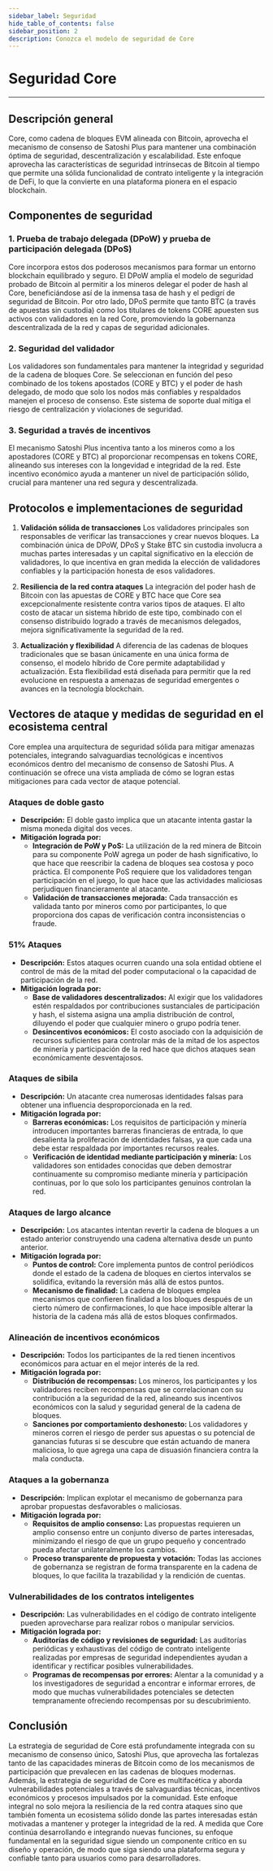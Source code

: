 ```yaml
---
sidebar_label: Seguridad
hide_table_of_contents: false
sidebar_position: 2
description: Conozca el modelo de seguridad de Core
---
```


# Seguridad Core

---

## Descripción general

Core, como cadena de bloques EVM alineada con Bitcoin, aprovecha el mecanismo de consenso de Satoshi Plus para mantener una combinación óptima de seguridad, descentralización y escalabilidad. Este enfoque aprovecha las características de seguridad intrínsecas de Bitcoin al tiempo que permite una sólida funcionalidad de contrato inteligente y la integración de DeFi, lo que la convierte en una plataforma pionera en el espacio blockchain.

## Componentes de seguridad

### 1. Prueba de trabajo delegada (DPoW) y prueba de participación delegada (DPoS)

Core incorpora estos dos poderosos mecanismos para formar un entorno blockchain equilibrado y seguro. El DPoW amplía el modelo de seguridad probado de Bitcoin al permitir a los mineros delegar el poder de hash al Core, beneficiándose así de la inmensa tasa de hash y el pedigrí de seguridad de Bitcoin. Por otro lado, DPoS permite que tanto BTC (a través de apuestas sin custodia) como los titulares de tokens CORE apuesten sus activos con validadores en la red Core, promoviendo la gobernanza descentralizada de la red y capas de seguridad adicionales.

### 2. Seguridad del validador

Los validadores son fundamentales para mantener la integridad y seguridad de la cadena de bloques Core. Se seleccionan en función del peso combinado de los tokens apostados (CORE y BTC) y el poder de hash delegado, de modo que solo los nodos más confiables y respaldados manejen el proceso de consenso. Este sistema de soporte dual mitiga el riesgo de centralización y violaciones de seguridad.

### 3. Seguridad a través de incentivos

El mecanismo Satoshi Plus incentiva tanto a los mineros como a los apostadores (CORE y BTC) al proporcionar recompensas en tokens CORE, alineando sus intereses con la longevidad e integridad de la red. Este incentivo económico ayuda a mantener un nivel de participación sólido, crucial para mantener una red segura y descentralizada.

## Protocolos e implementaciones de seguridad

1. **Validación sólida de transacciones**
  Los validadores principales son responsables de verificar las transacciones y crear nuevos bloques. La combinación única de DPoW, DPoS y Stake BTC sin custodia involucra a muchas partes interesadas y un capital significativo en la elección de validadores, lo que incentiva en gran medida la elección de validadores confiables y la participación honesta de esos validadores.

2. **Resiliencia de la red contra ataques**
  La integración del poder hash de Bitcoin con las apuestas de CORE y BTC hace que Core sea excepcionalmente resistente contra varios tipos de ataques. El alto costo de atacar un sistema híbrido de este tipo, combinado con el consenso distribuido logrado a través de mecanismos delegados, mejora significativamente la seguridad de la red.

3. **Actualización y flexibilidad**
  A diferencia de las cadenas de bloques tradicionales que se basan únicamente en una única forma de consenso, el modelo híbrido de Core permite adaptabilidad y actualización. Esta flexibilidad está diseñada para permitir que la red evolucione en respuesta a amenazas de seguridad emergentes o avances en la tecnología blockchain.

## Vectores de ataque y medidas de seguridad en el ecosistema central

Core emplea una arquitectura de seguridad sólida para mitigar amenazas potenciales, integrando salvaguardias tecnológicas e incentivos económicos dentro del mecanismo de consenso de Satoshi Plus. A continuación se ofrece una vista ampliada de cómo se logran estas mitigaciones para cada vector de ataque potencial.

### Ataques de doble gasto

- **Descripción:** El doble gasto implica que un atacante intenta gastar la misma moneda digital dos veces.
- **Mitigación lograda por:**
  - **Integración de PoW y PoS:** La utilización de la red minera de Bitcoin para su componente PoW agrega un poder de hash significativo, lo que hace que reescribir la cadena de bloques sea costosa y poco práctica. El componente PoS requiere que los validadores tengan participación en el juego, lo que hace que las actividades maliciosas perjudiquen financieramente al atacante.
  - **Validación de transacciones mejorada:** Cada transacción es validada tanto por mineros como por participantes, lo que proporciona dos capas de verificación contra inconsistencias o fraude.

### 51% Ataques

- **Descripción:** Estos ataques ocurren cuando una sola entidad obtiene el control de más de la mitad del poder computacional o la capacidad de participación de la red.
- **Mitigación lograda por:**
  - **Base de validadores descentralizados:** Al exigir que los validadores estén respaldados por contribuciones sustanciales de participación y hash, el sistema asigna una amplia distribución de control, diluyendo el poder que cualquier minero o grupo podría tener.
  - **Desincentivos económicos:** El costo asociado con la adquisición de recursos suficientes para controlar más de la mitad de los aspectos de minería y participación de la red hace que dichos ataques sean económicamente desventajosos.

### Ataques de sibila

- **Descripción:** Un atacante crea numerosas identidades falsas para obtener una influencia desproporcionada en la red.
- **Mitigación lograda por:**
  - **Barreras económicas:** Los requisitos de participación y minería introducen importantes barreras financieras de entrada, lo que desalienta la proliferación de identidades falsas, ya que cada una debe estar respaldada por importantes recursos reales.
  - **Verificación de identidad mediante participación y minería:** Los validadores son entidades conocidas que deben demostrar continuamente su compromiso mediante minería y participación continuas, por lo que solo los participantes genuinos controlan la red.

### Ataques de largo alcance

- **Descripción:** Los atacantes intentan revertir la cadena de bloques a un estado anterior construyendo una cadena alternativa desde un punto anterior.
- **Mitigación lograda por:**
  - **Puntos de control:** Core implementa puntos de control periódicos donde el estado de la cadena de bloques en ciertos intervalos se solidifica, evitando la reversión más allá de estos puntos.
  - **Mecanismo de finalidad:** La cadena de bloques emplea mecanismos que confieren finalidad a los bloques después de un cierto número de confirmaciones, lo que hace imposible alterar la historia de la cadena más allá de estos bloques confirmados.

### Alineación de incentivos económicos

- **Descripción:** Todos los participantes de la red tienen incentivos económicos para actuar en el mejor interés de la red.
- **Mitigación lograda por:**
  - **Distribución de recompensas:** Los mineros, los participantes y los validadores reciben recompensas que se correlacionan con su contribución a la seguridad de la red, alineando sus incentivos económicos con la salud y seguridad general de la cadena de bloques.
  - **Sanciones por comportamiento deshonesto:** Los validadores y mineros corren el riesgo de perder sus apuestas o su potencial de ganancias futuras si se descubre que están actuando de manera maliciosa, lo que agrega una capa de disuasión financiera contra la mala conducta.

### Ataques a la gobernanza

- **Descripción:** Implican explotar el mecanismo de gobernanza para aprobar propuestas desfavorables o maliciosas.
- **Mitigación lograda por:**
  - **Requisitos de amplio consenso:** Las propuestas requieren un amplio consenso entre un conjunto diverso de partes interesadas, minimizando el riesgo de que un grupo pequeño y concentrado pueda afectar unilateralmente los cambios.
  - **Proceso transparente de propuesta y votación:** Todas las acciones de gobernanza se registran de forma transparente en la cadena de bloques, lo que facilita la trazabilidad y la rendición de cuentas.

### Vulnerabilidades de los contratos inteligentes

- **Descripción:** Las vulnerabilidades en el código de contrato inteligente pueden aprovecharse para realizar robos o manipular servicios.
- **Mitigación lograda por:**
  - **Auditorías de código y revisiones de seguridad:** Las auditorías periódicas y exhaustivas del código de contrato inteligente realizadas por empresas de seguridad independientes ayudan a identificar y rectificar posibles vulnerabilidades.
  - **Programas de recompensas por errores:** Alentar a la comunidad y a los investigadores de seguridad a encontrar e informar errores, de modo que muchas vulnerabilidades potenciales se detecten tempranamente ofreciendo recompensas por su descubrimiento.

## Conclusión

La estrategia de seguridad de Core está profundamente integrada con su mecanismo de consenso único, Satoshi Plus, que aprovecha las fortalezas tanto de las capacidades mineras de Bitcoin como de los mecanismos de participación que prevalecen en las cadenas de bloques modernas. Además, la estrategia de seguridad de Core es multifacética y aborda vulnerabilidades potenciales a través de salvaguardias técnicas, incentivos económicos y procesos impulsados ​​por la comunidad. Este enfoque integral no solo mejora la resiliencia de la red contra ataques sino que también fomenta un ecosistema sólido donde las partes interesadas están motivadas a mantener y proteger la integridad de la red. A medida que Core continúa desarrollando e integrando nuevas funciones, su enfoque fundamental en la seguridad sigue siendo un componente crítico en su diseño y operación, de modo que siga siendo una plataforma segura y confiable tanto para usuarios como para desarrolladores.
